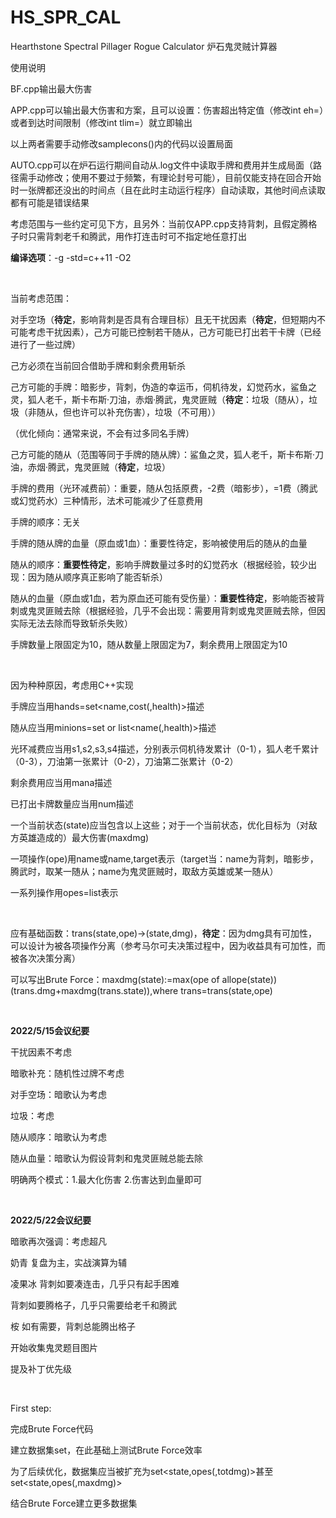 # HS_SPR_CAL
Hearthstone Spectral Pillager Rogue Calculator
炉石鬼灵贼计算器

使用说明

BF.cpp输出最大伤害

APP.cpp可以输出最大伤害和方案，且可以设置：伤害超出特定值（修改int eh=）或者到达时间限制（修改int tlim=）就立即输出

以上两者需要手动修改samplecons()内的代码以设置局面

AUTO.cpp可以在炉石运行期间自动从.log文件中读取手牌和费用并生成局面（路径需手动修改；使用不要过于频繁，有理论封号可能），目前仅能支持在回合开始时一张牌都还没出的时间点（且在此时主动运行程序）自动读取，其他时间点读取都有可能是错误结果

考虑范围与一些约定可见下方，且另外：当前仅APP.cpp支持背刺，且假定腾格子时只需背刺老千和腾武，用作打连击时可不指定地任意打出

**编译选项**：-g -std=c++11 -O2

</br>

当前考虑范围：

对手空场（**待定**，影响背刺是否具有合理目标）且无干扰因素（**待定**，但短期内不可能考虑干扰因素），己方可能已控制若干随从，己方可能已打出若干卡牌（已经进行了一些过牌）

己方必须在当前回合借助手牌和剩余费用斩杀

己方可能的手牌：暗影步，背刺，伪造的幸运币，伺机待发，幻觉药水，鲨鱼之灵，狐人老千，斯卡布斯·刀油，赤烟·腾武，鬼灵匪贼（**待定**：垃圾（随从），垃圾（非随从，但也许可以补充伤害），垃圾（不可用））

（优化倾向：通常来说，不会有过多同名手牌）

己方可能的随从（范围等同于手牌的随从牌）：鲨鱼之灵，狐人老千，斯卡布斯·刀油，赤烟·腾武，鬼灵匪贼（**待定**，垃圾）

手牌的费用（光环减费前）：重要，随从包括原费，-2费（暗影步），=1费（腾武或幻觉药水）三种情形，法术可能减少了任意费用

手牌的顺序：无关

手牌的随从牌的血量（原血或1血）：重要性待定，影响被使用后的随从的血量

随从的顺序：**重要性待定**，影响手牌数量过多时的幻觉药水（根据经验，较少出现：因为随从顺序真正影响了能否斩杀）

随从的血量（原血或1血，若为原血还可能有受伤量）：**重要性待定**，影响能否被背刺或鬼灵匪贼去除（根据经验，几乎不会出现：需要用背刺或鬼灵匪贼去除，但因实际无法去除而导致斩杀失败）

手牌数量上限固定为10，随从数量上限固定为7，剩余费用上限固定为10

</br>

因为种种原因，考虑用C++实现

手牌应当用hands=set<name,cost(,health)>描述

随从应当用minions=set or list<name(,health)>描述

光环减费应当用s1,s2,s3,s4描述，分别表示伺机待发累计（0-1），狐人老千累计（0-3），刀油第一张累计（0-2），刀油第二张累计（0-2）

剩余费用应当用mana描述

已打出卡牌数量应当用num描述

一个当前状态(state)应当包含以上这些；对于一个当前状态，优化目标为（对敌方英雄造成的）最大伤害(maxdmg)

一项操作(ope)用name或name,target表示（target当：name为背刺，暗影步，腾武时，取某一随从；name为鬼灵匪贼时，取敌方英雄或某一随从）

一系列操作用opes=list<ope>表示
  
</br>

应有基础函数：trans(state,ope)->(state,dmg)，**待定**：因为dmg具有可加性，可以设计为被各项操作分离（参考马尔可夫决策过程中，因为收益具有可加性，而被各次决策分离）

可以写出Brute Force：maxdmg(state):=max(ope of allope(state))(trans.dmg+maxdmg(trans.state)),where trans=trans(state,ope)

</br>

**2022/5/15会议纪要**

干扰因素不考虑

暗歌补充：随机性过牌不考虑

对手空场：暗歌认为考虑

垃圾：考虑

随从顺序：暗歌认为考虑

随从血量：暗歌认为假设背刺和鬼灵匪贼总能去除

明确两个模式：1.最大化伤害 2.伤害达到血量即可

</br>

**2022/5/22会议纪要**

暗歌再次强调：考虑超凡

奶青 复盘为主，实战演算为辅

凌果冰 背刺如要凑连击，几乎只有起手困难

背刺如要腾格子，几乎只需要给老千和腾武

桉 如有需要，背刺总能腾出格子

开始收集鬼灵题目图片

提及补丁优先级

</br>

First step:
  
完成Brute Force代码

建立数据集set<state>，在此基础上测试Brute Force效率

为了后续优化，数据集应当被扩充为set<state,opes(,totdmg)>甚至set<state,opes(,maxdmg)>

结合Brute Force建立更多数据集

